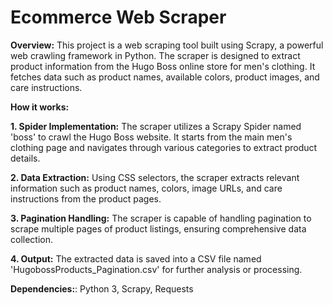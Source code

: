 # Ecommerce Web Scraper

**Overview:**
This project is a web scraping tool built using Scrapy, a powerful web crawling framework in Python. The scraper is designed to extract product information from the Hugo Boss online store for men's clothing. It fetches data such as product names, available colors, product images, and care instructions.

**How it works:**

**1. Spider Implementation:** The scraper utilizes a Scrapy Spider named 'boss' to crawl the Hugo Boss website. It starts from the main men's clothing page and navigates through various categories to extract product details.

**2. Data Extraction:** Using CSS selectors, the scraper extracts relevant information such as product names, colors, image URLs, and care instructions from the product pages.

**3. Pagination Handling:** The scraper is capable of handling pagination to scrape multiple pages of product listings, ensuring comprehensive data collection.

**4. Output:** The extracted data is saved into a CSV file named 'HugobossProducts_Pagination.csv' for further analysis or processing.

**Dependencies:**: Python 3, Scrapy, Requests

